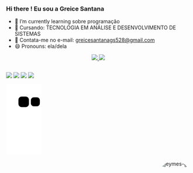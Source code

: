 ### Hi there ! Eu sou a Greice Santana


- 🌱 I’m currently learning  sobre programação 
- 🤔 Cursando: TECNOLOGIA EM ANÁLISE E DESENVOLVIMENTO DE SISTEMAS
- 💬 Contata-me no e-mail: greicesantanags528@gmail.com
- 😄 Pronouns:  ela/dela


<div align="center">
 
  <a href="https://github.com/Greiceprogram">
  <img height="180em" src="https://github-readme-stats.vercel.app/api?username=Greiceprogram&show_icons=true&theme=dark&include_all_commits=true&count_private=true"/>
  <img height="180em" src="https://github-readme-stats.vercel.app/api/top-langs/?username=Greiceprogram&layout=compact&langs_count=7&theme=dark"/>
</div>
  
 ##
 
 <div>
<a href="https://www.instagram.com/my__grc/" target="_blank"><img src="https://img.shields.io/badge/Instagram-E4405F?style=for-the-badge&logo=instagram&logoColor=white" target="_blank"></a>
<a href="https://discord.com/channels/@me" target="_blank"><img src="https://img.shields.io/badge/Discord-7289DA?style=for-the-badge&logo= discord&logoColor=white" target="_blank"></a>
   <a href = "mailto:greicesantanags528@gmail.com"><img src="https://img.shields.io/badge/-Gmail-%23333?style=for-the-badge&logo=gmail&logoColor=white" destino ="_blank"></a>
  <a href="https://www.linkedin.com/in/greice-santana-60b753220/" target="_blank"><img src="https://img.shields.io/badge/-LinkedIn- %230077B5?style=for-the-badge&logo=linkedin&logoColor=white" target="_blank"></a>

 ![ Animação de cobra ](https://github.com/rafaballerini/rafaballerini/blob/output/github-contribution-grid-snake.svg)

<img align="right" alt="jeymes-gif" height="150" style="border-radius:50px;" src="https://c.tenor.com/-hWWcfwUzTAAAAAi/when-you.gif">

</div>
